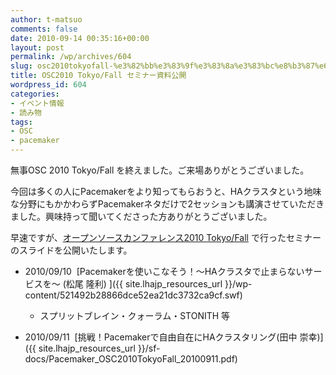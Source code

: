 ```yaml
---
author: t-matsuo
comments: false
date: 2010-09-14 00:35:16+00:00
layout: post
permalink: /wp/archives/604
slug: osc2010tokyofall-%e3%82%bb%e3%83%9f%e3%83%8a%e3%83%bc%e8%b3%87%e6%96%99%e5%85%ac%e9%96%8b
title: OSC2010 Tokyo/Fall セミナー資料公開
wordpress_id: 604
categories:
- イベント情報
- 読み物
tags:
- OSC
- pacemaker
---
```


無事OSC 2010 Tokyo/Fall を終えました。ご来場ありがとうございました。





今回は多くの人にPacemakerをより知ってもらおうと、HAクラスタという地味な分野にもかかわらずPacemakerネタだけで2セッションも講演させていただきました。興味持って聞いてくださった方ありがとうございました。





早速ですが、[オープンソースカンファレンス2010 Tokyo/Fall](http://www.ospn.jp/osc2010-fall/) で行ったセミナーのスライドを公開いたします。













	
  * 2010/09/10  [Pacemakerを使いこなそう！～HAクラスタで止まらないサービスを～ (松尾 隆利) ]({{ site.lhajp_resources_url }}/wp-content/521492b28866dce52ea21dc3732ca9cf.swf)

	
    * スプリットブレイン・クォーラム・STONITH 等




	
  * 2010/09/11  [挑戦！Pacemakerで自由自在にHAクラスタリング(田中 崇幸)]({{ site.lhajp_resources_url }}/sf-docs/Pacemaker_OSC2010TokyoFall_20100911.pdf)



